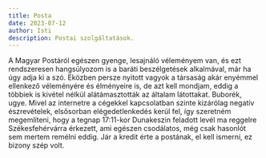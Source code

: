 ```yaml
---
title: Posta
date: 2023-07-12
author: Isti
description: Postai szolgáltatások.
---
```

A Magyar Postáról egészen gyenge, lesajnáló véleményem van, és ezt rendszeresen hangsúlyozom is a baráti beszélgetések alkalmával, már ha úgy adja ki a szó. Eközben persze nyitott vagyok a társaság akár enyémmel ellenkező véleményére és élményeire is, de azt kell mondjam, eddig a többiek is kivétel nélkül alátámasztották az általam látottakat. Buborék, ugye. Mivel az internetre a cégekkel kapcsolatban szinte kizárólag negatív észrevételek, elsősorban elégedetlenkedés kerül fel, így szeretném megemlíteni, hogy a tegnap 17:11-kor Dunakeszin feladott levél ma reggelre Székesfehérvárra érkezett, ami egészen csodálatos, még csak hasonlót sem mertem remélni eddig. Jár a kredit érte a postának, el kell ismerni, ez bizony szép volt.
